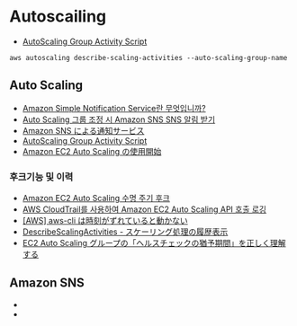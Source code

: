 # Autoscailing
- [AutoScaling Group Activity Script](https://www.powerupcloud.com/daily-autoscaling-activity-report/)
```
aws autoscaling describe-scaling-activities --auto-scaling-group-name
```

## Auto Scaling
- [Amazon Simple Notification Service란 무엇입니까?](https://docs.aws.amazon.com/ko_kr/sns/latest/dg/welcome.html)
- [Auto Scaling 그룹 조정 시 Amazon SNS SNS 알림 받기](https://docs.aws.amazon.com/ko_kr/autoscaling/ec2/userguide/ASGettingNotifications.html#auto-scaling-sns-notifications)
- [Amazon SNS による通知サービス](https://dev.classmethod.jp/cloud/amazon-sns-service/)
- [AutoScaling Group Activity Script](https://www.powerupcloud.com/daily-autoscaling-activity-report/)
- [Amazon EC2 Auto Scaling の使用開始](https://docs.aws.amazon.com/ja_jp/autoscaling/ec2/userguide/GettingStartedTutorial.html)

### 후크기능 및 이력
- [Amazon EC2 Auto Scaling 수명 주기 후크](https://docs.aws.amazon.com/ko_kr/autoscaling/ec2/userguide/lifecycle-hooks.html)
- [AWS CloudTrail를 사용하여 Amazon EC2 Auto Scaling API 호출 로깅](https://docs.aws.amazon.com/ko_kr/autoscaling/ec2/userguide/logging-using-cloudtrail.html)
- [[AWS] aws-cli は時刻がずれていると動かない](https://blue21neo.blogspot.com/2016/08/)
- [DescribeScalingActivities - スケーリング処理の履歴表示](https://www.cloudn-service.com/guide/manuals/html/as-api/rsts/ASStyle/GroupMetrics/DescribeScalingActivities.html) 
- [EC2 Auto Scaling グループの「ヘルスチェックの猶予期間」を正しく理解する](https://dev.classmethod.jp/cloud/aws/understanding-autoscaling-healthcheck-grace-period/)


## Amazon SNS
- [](https://aws.amazon.com/ko/sns/?whats-new-cards.sort-by=item.additionalFields.postDateTime&whats-new-cards.sort-order=desc)
- [](https://ap-northeast-2.console.aws.amazon.com/sns/v3/home?region=ap-northeast-2#/homepage)